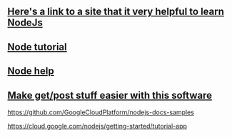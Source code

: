 ## [Here's a link to a site that it very helpful to learn NodeJs](https://nodeschool.io/)

## [Node tutorial](https://scotch.io/@nagasaiaytha/learn-nodejs-from-scratch)

## [Node help](https://github.com/nodejs/help)

## [Make get/post stuff easier with this software](https://www.getpostman.com/)

https://github.com/GoogleCloudPlatform/nodejs-docs-samples

https://cloud.google.com/nodejs/getting-started/tutorial-app
